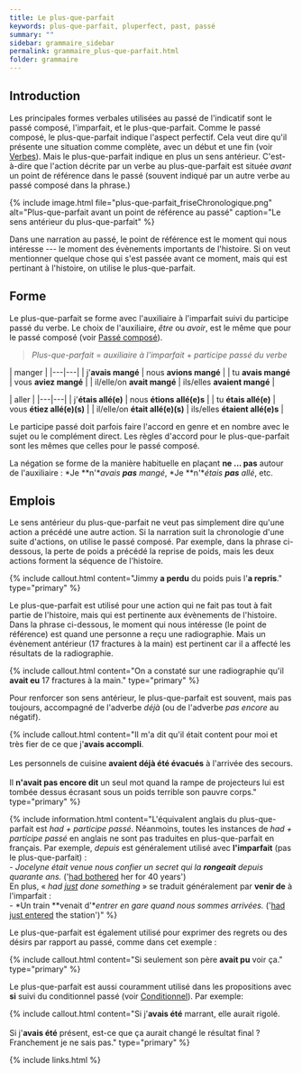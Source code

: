 ```yaml
---
title: Le plus-que-parfait
keywords: plus-que-parfait, pluperfect, past, passé
summary: ""
sidebar: grammaire_sidebar
permalink: grammaire_plus-que-parfait.html
folder: grammaire
---
```


## Introduction

Les principales formes verbales utilisées au passé de l'indicatif sont le passé composé, l'imparfait, et le plus-que-parfait. Comme le passé composé, le plus-que-parfait indique l'aspect perfectif. Cela veut dire qu'il présente une situation comme complète, avec un début et une fin (voir [Verbes](/grammaire_verbes.html#aspect)). Mais le plus-que-parfait indique en plus un sens antérieur. C'est-à-dire que l'action décrite par un verbe au plus-que-parfait est située *avant* un point de référence dans le passé (souvent indiqué par un autre verbe au passé composé dans la phrase.)

{% include image.html file="plus-que-parfait_friseChronologique.png" alt="Plus-que-parfait avant un point de référence au passé" caption="Le sens antérieur du plus-que-parfait" %}

Dans une narration au passé, le point de référence est le moment qui nous intéresse --- le moment des évènements importants de l'histoire. Si on veut mentionner quelque chose qui s'est passée avant ce moment, mais qui est pertinant à l'histoire, on utilise le plus-que-parfait.

## Forme
Le plus-que-parfait se forme avec l'auxiliaire à l'imparfait suivi du participe passé du verbe. Le choix de l'auxiliaire, *être* ou *avoir*, est le même que pour le passé composé (voir [Passé composé](/grammaire_passé_composé.html#lauxiliaire)).

>*Plus-que-parfait* = *auxiliaire à l'imparfait* + *participe passé du verbe*

| manger |
|---|---|
| j'**avais mangé** | nous **avions mangé** |
| tu **avais mangé** | vous **aviez mangé** |
| il/elle/on **avait mangé** | ils/elles **avaient mangé** |

| aller |
|---|---|
| j'**étais allé(e)** | nous **étions allé(e)s** |
| tu **étais allé(e)** | vous **étiez allé(e)(s)** |
| il/elle/on **était allé(e)(s)** | ils/elles **étaient allé(e)s** |

Le participe passé doit parfois faire l'accord en genre et en nombre avec le sujet ou le complément direct. Les règles d'accord pour le plus-que-parfait sont les mêmes que celles pour le passé composé.

La négation se forme de la manière habituelle en plaçant **ne ... pas** autour de l'auxiliaire : *Je **n'**avais **pas** mangé*, *Je **n'**étais **pas** allé*, etc.

## Emplois

Le sens antérieur du plus-que-parfait ne veut pas simplement dire qu'une action a précédé une autre action. Si la narration suit la chronologie d'une suite d'actions, on utilise le passé composé. Par exemple, dans la phrase ci-dessous, la perte de poids a précédé la reprise de poids, mais les deux actions forment la séquence de l'histoire.

{% include callout.html content="Jimmy **a perdu** du poids puis l'**a repris**." type="primary" %}

Le plus-que-parfait est utilisé pour une action qui ne fait pas tout à fait partie de l'histoire, mais qui est pertinente aux évènements de l'histoire. Dans la phrase ci-dessous, le moment qui nous intéresse (le point de référence) est quand une personne a reçu une radiographie. Mais un évènement antérieur (17 fractures à la main) est pertinent car il a affecté les résultats de la radiographie.

{% include callout.html content="On a constaté sur une radiographie qu'il **avait eu** 17 fractures à la main." type="primary" %}

Pour renforcer son sens antérieur, le plus-que-parfait est souvent, mais pas toujours, accompagné de l'adverbe *déjà* (ou de l'adverbe *pas encore* au négatif).

{% include callout.html content="Il m'a dit qu'il était content pour moi et très fier de ce que j'**avais accompli**.<br/><br/>Les personnels de cuisine **avaient déjà été évacués** à l'arrivée des secours.<br/><br/>Il **n'avait pas encore dit** un seul mot quand la rampe de projecteurs lui est tombée dessus écrasant sous un poids terrible son pauvre corps." type="primary" %}

{% include information.html content="L'équivalent anglais du plus-que-parfait est *had + participe passé*. Néanmoins, toutes les instances de *had + participe passé* en anglais ne sont pas traduites en plus-que-parfait en français. Par exemple, *depuis* est généralement utilisé avec **l'imparfait** (pas le plus-que-parfait) :<br/>- *Jocelyne était venue nous confier un secret qui la **rongeait** depuis quarante ans.* ('<ins>had bothered</ins> her for 40 years')<br/>En plus, « *had <ins>just</ins> done something* » se traduit généralement par **venir de** à l'imparfait :<br/>- *Un train **venait d'**entrer en gare quand nous sommes arrivées.* ('<ins>had just entered</ins> the station')" %}

Le plus-que-parfait est également utilisé pour exprimer des regrets ou des désirs par rapport au passé, comme dans cet exemple :

{% include callout.html content="Si seulement son père **avait pu** voir ça." type="primary" %}

Le plus-que-parfait est aussi couramment utilisé dans les propositions avec **si** suivi du conditionnel passé (voir [Conditionnel](/grammaire_conditionnel.html)). Par exemple:

{% include callout.html content="Si j'**avais été** marrant, elle aurait rigolé.<br/><br/>Si j'**avais été** présent, est-ce que ça aurait changé le résultat final ? Franchement je ne sais pas." type="primary" %}

{% include links.html %}
